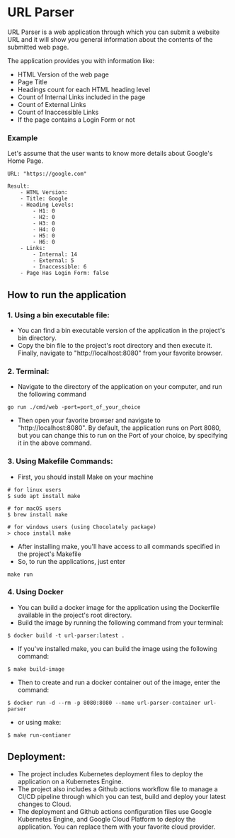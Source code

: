 # URL Parser

URL Parser is a web application through which you can submit a website URL and it will show you general information
about the contents of the submitted web page.

The application provides you with information like:

- HTML Version of the web page
- Page Title
- Headings count for each HTML heading level
- Count of Internal Links included in the page
- Count of External Links
- Count of Inaccessible Links
- If the page contains a Login Form or not

### Example

Let's assume that the user wants to know more details about Google's Home Page.

```
URL: "https://google.com"

Result: 
    - HTML Version:
    - Title: Google
    - Heading Levels:
        - H1: 0
        - H2: 0
        - H3: 0
        - H4: 0
        - H5: 0
        - H6: 0
    - Links:
        - Internal: 14
        - External: 5
        - Inaccessible: 6
    - Page Has Login Form: false
```

## How to run the application

### 1. Using a bin executable file:

- You can find a bin executable version of the application in the project's bin directory.
- Copy the bin file to the project's root directory and then execute it. Finally, navigate to "http://localhost:8080"
  from your favorite browser.

### 2. Terminal:

- Navigate to the directory of the application on your computer, and run the following command

```
go run ./cmd/web -port=port_of_your_choice
```

- Then open your favorite browser and navigate to "http://localhost:8080". By default, the application runs on Port
  8080, but you can change this to run on the Port of your choice, by specifying it in the above command.

### 3. Using Makefile Commands:

- First, you should install Make on your machine

```
# for linux users
$ sudo apt install make

# for macOS users
$ brew install make

# for windows users (using Chocolately package)
> choco install make
```

- After installing make, you'll have access to all commands specified in the project's Makefile
- So, to run the applications, just enter

```
make run
```

### 4. Using Docker

- You can build a docker image for the application using the Dockerfile available in the project's root directory.
- Build the image by running the following command from your terminal:

```
$ docker build -t url-parser:latest .
```

- If you've installed make, you can build the image using the following command:

```
$ make build-image
```

- Then to create and run a docker container out of the image, enter the command:

```
$ docker run -d --rm -p 8080:8080 --name url-parser-container url-parser
```

- or using make:

```
$ make run-contianer
```

## Deployment:

- The project includes Kubernetes deployment files to deploy the application on a Kubernetes Engine.
- The project also includes a Github actions workflow file to manage a CI/CD pipeline through which you can test, build
  and deploy your latest changes to Cloud.
- The deployment and Github actions configuration files use Google Kubernetes Engine, and Google Cloud Platform to
  deploy the application. You can replace them with your favorite cloud provider.